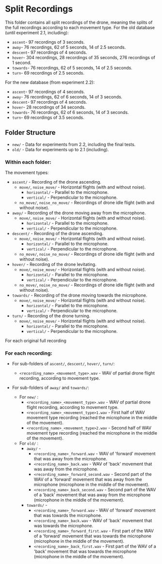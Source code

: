 # Split Recordings

This folder contains all split recordings of the drone, meaning the splits of the full recordings according to each movement type.
For the old database (until experiment 2.1, including):
- `ascent`- 97 recordings of 3 seconds.
- `away`- 76 recordings, 62 of 5 seconds, 14 of 2.5 seconds.
- `descent`- 97 recordings of 4 seconds.
- `hover`- 304 recordings, 28 recordings of 35 seconds, 276 recordings of 1 second.
- `towards`- 76 recordings, 62 of 5 seconds, 14 of 2.5 seconds.
- `turn`- 69 recordings of 2.5 seconds.

For the new database (from experiment 2.2):
- `ascent`- 97 recordings of 4 seconds.
- `away`- 76 recordings, 62 of 6 seconds, 14 of 3 seconds.
- `descent`- 97 recordings of 4 seconds.
- `hover`- 28 recordings of 34 seconds.
- `towards`- 76 recordings, 62 of 6 seconds, 14 of 3 seconds.
- `turn`- 69 recordings of 3.5 seconds.

## Folder Structure

- `new/` - Data for experiments from 2.2, including the final tests.
- `old/` - Data for experiments up to 2.1 (including).

### Within each folder:

The movement types:
- `ascent/` - Recording of the drone ascending.
  * `move/`, `noise_move/` - Horizontal flights (with and without noise).
    * `horizontal/` - Parallel to the microphone.
    * `vertical/` - Perpendicular to the microphone.
  * `no_move/`, `noise_no_move/` - Recordings of drone idle flight (with and without noise).
- `away/` - Recording of the drone moving away from the microphone.
  * `move/`, `noise_move/` - Horizontal flights (with and without noise).
    * `horizontal/` - Parallel to the microphone.
    * `vertical/` - Perpendicular to the microphone.
- `descent/` - Recording of the drone ascending.
  * `move/`, `noise_move/` - Horizontal flights (with and without noise).
    * `horizontal/` - Parallel to the microphone.
    * `vertical/` - Perpendicular to the microphone.
  * `no_move/`, `noise_no_move/` - Recordings of drone idle flight (with and without noise).
- `hover/` - Recording of the drone levitating.
  * `move/`, `noise_move/` - Horizontal flights (with and without noise).
    * `horizontal/` - Parallel to the microphone.
    * `vertical/` - Perpendicular to the microphone.
  * `no_move/`, `noise_no_move/` - Recordings of drone idle flight (with and without noise).
- `towards/` - Recording of the drone moving towards the microphone.
  * `move/`, `noise_move/` - Horizontal flights (with and without noise).
    * `horizontal/` - Parallel to the microphone.
    * `vertical/` - Perpendicular to the microphone.
- `turn/` - Recording of the drone turning.
  * `move/`, `noise_move/` - Horizontal flights (with and without noise).
    * `horizontal/` - Parallel to the microphone.
    * `vertical/` - Perpendicular to the microphone.

For each original full recording

### For each recording:

- For sub-folders of `ascent/`, `descent/`, `hover/`, `turn/`:
  * `<recording_name>_<movement_type>.wav` - WAV of partial drone flight recording, according to movement type.

- For sub-folders of `away/` and `towards/`:
  * For `new/` : 
    * `<recording_name>_<movement_type>.wav` - WAV of partial drone flight recording, according to movement type.
    * `<recording_name>_<movement_type>1.wav` - First half of WAV movement type recording (reached the microphone in the middle of the movement).
    * `<recording_name>_<movement_type>2.wav` - Second half of WAV movement type recording (reached the microphone in the middle of the movement).
  * For `old/` : 
    * `away/` -
      * `<recording_name>_forward.wav` - WAV of 'forward' movement that was away from the microphone.
      * `<recording_name>_back.wav` - WAV of 'back' movement that was away from the microphone.
      * `<recording_name>_forward_second.wav` - Second part of the WAV of a 'forward' movement that was away from the microphone (microphone in the middle of the movement).
      * `<recording_name>_back_second.wav` - Second part of the WAV of a 'back' movement that was away from the microphone (microphone in the middle of the movement).
    * `towards/` -
      * `<recording_name>_forward.wav` - WAV of 'forward' movement that was towards the microphone.
      * `<recording_name>_back.wav` - WAV of 'back' movement that was towards the microphone.
      * `<recording_name>_forward_first.wav` - First part of the WAV of a 'forward' movement that was towards the microphone (microphone in the middle of the movement).
      * `<recording_name>_back_first.wav` - First part of the WAV of a 'back' movement that was towards the microphone (microphone in the middle of the movement).
